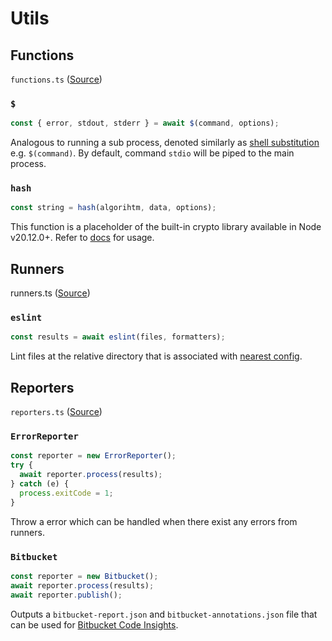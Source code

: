 # Utils

## Functions

`functions.ts` ([Source](functionts.ts))

### `$`

```ts
const { error, stdout, stderr } = await $(command, options);
```

Analogous to running a sub process, denoted similarly as [shell substitution](https://www.gnu.org/software/bash/manual/html_node/Command-Substitution.html) e.g. `$(command)`. By default, command `stdio` will be piped to the main process.

### `hash`

```ts
const string = hash(algorihtm, data, options);
```

This function is a placeholder of the built-in crypto library available in Node v20.12.0+. Refer to [docs](https://nodejs.org/api/crypto.html#cryptohashalgorithm-data-options) for usage.

## Runners

runners.ts ([Source](runners.ts))

### `eslint`

```ts
const results = await eslint(files, formatters);
```

Lint files at the relative directory that is associated with [nearest config](https://eslint.org/docs/v9.x/use/configure/configuration-files#experimental-configuration-file-resolution).

## Reporters

`reporters.ts` ([Source](reporters.ts))

### `ErrorReporter`

```ts
const reporter = new ErrorReporter();
try {
  await reporter.process(results);
} catch (e) {
  process.exitCode = 1;
}
```

Throw a error which can be handled when there exist any errors from runners.

### `Bitbucket`

```ts
const reporter = new Bitbucket();
await reporter.process(results);
await reporter.publish();
```

Outputs a `bitbucket-report.json` and `bitbucket-annotations.json` file that can be used for [Bitbucket Code Insights](https://support.atlassian.com/bitbucket-cloud/docs/code-insights/).
